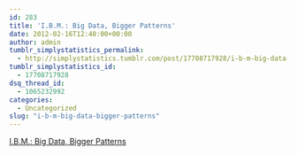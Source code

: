 ```yaml
---
id: 283
title: 'I.B.M.: Big Data, Bigger Patterns'
date: 2012-02-16T12:40:00+00:00
author: admin
tumblr_simplystatistics_permalink:
  - http://simplystatistics.tumblr.com/post/17708717928/i-b-m-big-data-bigger-patterns
tumblr_simplystatistics_id:
  - 17708717928
dsq_thread_id:
  - 1065232992
categories:
  - Uncategorized
slug: "i-b-m-big-data-bigger-patterns"
---
```

[I.B.M.: Big Data, Bigger Patterns](http://bits.blogs.nytimes.com/2012/02/15/i-b-m-big-data-bigger-patterns/)
